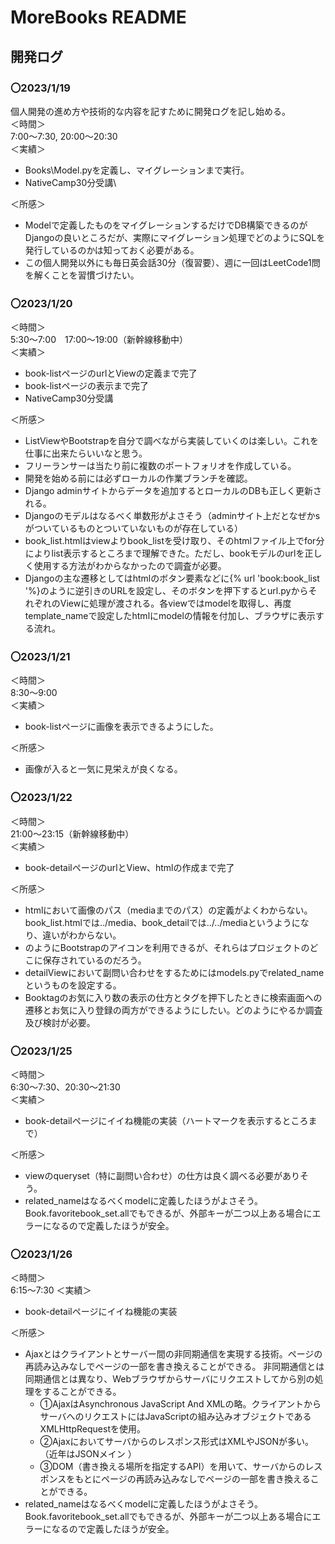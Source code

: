 # MoreBooks README
## 開発ログ
### 〇2023/1/19
個人開発の進め方や技術的な内容を記すために開発ログを記し始める。\
＜時間＞\
7:00～7:30, 20:00～20:30\
＜実績＞
- Books\Model.pyを定義し、マイグレーションまで実行。
- NativeCamp30分受講\

＜所感＞
- Modelで定義したものをマイグレーションするだけでDB構築できるのがDjangoの良いところだが、実際にマイグレーション処理でどのようにSQLを発行しているのかは知っておく必要がある。
- この個人開発以外にも毎日英会話30分（復習要）、週に一回はLeetCode1問を解くことを習慣づけたい。

### 〇2023/1/20
＜時間＞\
5:30～7:00　17:00～19:00（新幹線移動中）\
＜実績＞
- book-listページのurlとViewの定義まで完了
- book-listページの表示まで完了
- NativeCamp30分受講

＜所感＞
- ListViewやBootstrapを自分で調べながら実装していくのは楽しい。これを仕事に出来たらいいなと思う。
- フリーランサーは当たり前に複数のポートフォリオを作成している。
- 開発を始める前には必ずローカルの作業ブランチを確認。
- Django adminサイトからデータを追加するとローカルのDBも正しく更新される。
- Djangoのモデルはなるべく単数形がよさそう（adminサイト上だとなぜかsがついているものとついていないものが存在している）
- book_list.htmlはviewよりbook_listを受け取り、そのhtmlファイル上でfor分によりlist表示するところまで理解できた。ただし、bookモデルのurlを正しく使用する方法がわからなかったので調査が必要。
- Djangoの主な遷移としてはhtmlのボタン要素などに{% url 'book:book_list '%}のように逆引きのURLを設定し、そのボタンを押下するとurl.pyからそれぞれのViewに処理が渡される。各viewではmodelを取得し、再度template_nameで設定したhtmlにmodelの情報を付加し、ブラウザに表示する流れ。

### 〇2023/1/21
＜時間＞\
8:30～9:00\
＜実績＞
- book-listページに画像を表示できるようにした。

＜所感＞
- 画像が入ると一気に見栄えが良くなる。

### 〇2023/1/22
＜時間＞\
21:00～23:15（新幹線移動中）\
＜実績＞
- book-detailページのurlとView、htmlの作成まで完了

＜所感＞
- htmlにおいて画像のパス（mediaまでのパス）の定義がよくわからない。book_list.htmlでは../media、book_detailでは../../mediaというようになり、違いがわからない。
- <i class="bi-cart me-1"></i>のようにBootstrapのアイコンを利用できるが、それらはプロジェクトのどこに保存されているのだろう。
- detailViewにおいて副問い合わせをするためにはmodels.pyでrelated_nameというものを設定する。
- Booktagのお気に入り数の表示の仕方とタグを押下したときに検索画面への遷移とお気に入り登録の両方ができるようにしたい。どのようにやるか調査及び検討が必要。


### 〇2023/1/25
＜時間＞\
6:30～7:30、20:30～21:30\
＜実績＞
- book-detailページにイイね機能の実装（ハートマークを表示するところまで）

＜所感＞
- viewのqueryset（特に副問い合わせ）の仕方は良く調べる必要がありそう。
- related_nameはなるべくmodelに定義したほうがよさそう。Book.favoritebook_set.allでもできるが、外部キーが二つ以上ある場合にエラーになるので定義したほうが安全。

### 〇2023/1/26
＜時間＞\
6:15～7:30
＜実績＞
- book-detailページにイイね機能の実装

＜所感＞
- Ajaxとはクライアントとサーバー間の非同期通信を実現する技術。ページの再読み込みなしでページの一部を書き換えることができる。 非同期通信とは同期通信とは異なり、Webブラウザからサーバにリクエストしてから別の処理をすることができる。
  - ①AjaxはAsynchronous JavaScript And XMLの略。クライアントからサーバへのリクエストにはJavaScriptの組み込みオブジェクトであるXMLHttpRequestを使用。
  - ②Ajaxにおいてサーバからのレスポンス形式はXMLやJSONが多い。（近年はJSONメイン ）
  - ③DOM（書き換える場所を指定するAPI）を用いて、サーバからのレスポンスをもとにページの再読み込みなしでページの一部を書き換えることができる。
- related_nameはなるべくmodelに定義したほうがよさそう。Book.favoritebook_set.allでもできるが、外部キーが二つ以上ある場合にエラーになるので定義したほうが安全。

